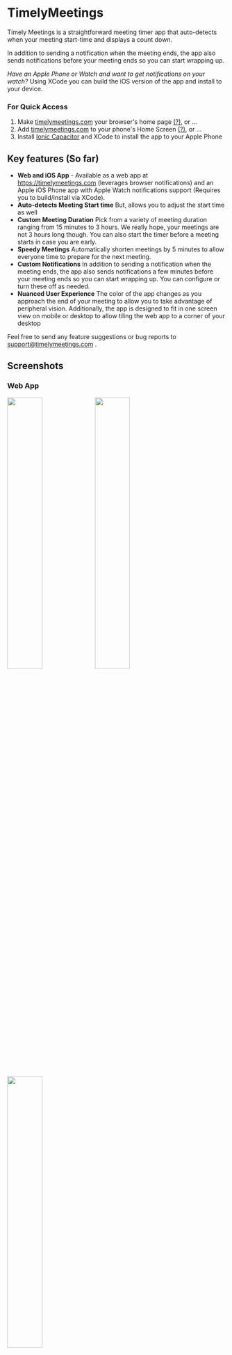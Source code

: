 # TimelyMeetings

Timely Meetings is a straightforward meeting timer app that auto-detects when your meeting start-time and displays a count down. 

In addition to sending a notification when the meeting ends, the app also sends notifications before your meeting ends so you can start wrapping up.

_Have an Apple Phone or Watch and want to get notifications on your watch?_ Using XCode you can build the iOS version of the app and install to your device. 


### For Quick Access 

1. Make [timelymeetings.com](https://timelymeetings.com) your browser's home page [(?)](https://lmgtfy.app/?q=change+browser%27s+default+home+page), or ...
2. Add [timelymeetings.com](https://timelymeetings.com) to your phone's Home Screen [(?)](https://lmgtfy.app/?q=ios+add+a+web+page+to+home+screen), or ...
3. Install [Ionic Capacitor](https://capacitorjs.com/) and XCode to install the app to your Apple Phone

## Key features (So far)

* **Web and iOS App** - Available as a web app at https://timelymeetings.com (leverages browser notifications) and an Apple iOS Phone app with Apple Watch notifications support (Requires you to build/install via XCode).
* **Auto-detects Meeting Start time** But, allows you to adjust the start time as well
* **Custom Meeting Duration** Pick from a variety of meeting duration ranging from 15 minutes to 3 hours. We really hope, your meetings are not 3 hours long though. You can also start the timer before a meeting starts in case you are early.
* **Speedy Meetings** Automatically shorten meetings by 5 minutes to allow everyone time to prepare for the next meeting.
* **Custom Notifications** In addition to sending a notification when the meeting ends, the app also sends notifications a few minutes before your meeting ends so you can start wrapping up. You can configure or turn these off as needed.
* **Nuanced User Experience** The color of the app changes as you approach the end of your meeting to allow you to take advantage of peripheral vision. Additionally, the app is designed to fit in one screen view on mobile or desktop to allow tiling the web app to a corner of your desktop

Feel free to send any feature suggestions or bug reports to support@timelymeetings.com . 


## Screenshots

### Web App

<img src="https://raw.githubusercontent.com/khilnani/timelymeetings.com/master/assets/Screenshots/web/Screen%20Shot%201.png" width="40%" /><img src="https://raw.githubusercontent.com/khilnani/timelymeetings.com/master/assets/Screenshots/web/Screen%20Shot%202.png" width="40%" />
<img src="https://raw.githubusercontent.com/khilnani/timelymeetings.com/master/assets/Screenshots/web/Screen%20Shot%203.png" width="40%" />

### Apple iOS App

<img src="https://raw.githubusercontent.com/khilnani/timelymeetings.com/master/assets/Screenshots/apple%20iphone/Simulator%20Screen%20Shot%20-%20iPhone%2011%20Pro%20Max%20-%201.png" width="40%" /><img src="https://raw.githubusercontent.com/khilnani/timelymeetings.com/master/assets/Screenshots/apple%20iphone/Simulator%20Screen%20Shot%20-%20iPhone%2011%20Pro%20Max%20-%202.png" width="40%" />
<img src="https://raw.githubusercontent.com/khilnani/timelymeetings.com/master/assets/Screenshots/apple%20iphone/Simulator%20Screen%20Shot%20-%20iPhone%2011%20Pro%20Max%20-%203.png" width="40%" /><img src="https://raw.githubusercontent.com/khilnani/timelymeetings.com/master/assets/Screenshots/apple%20watch/Simulator%20Screen%20Shot%20-%20Apple%20Watch%206%2044mm%20-%20iPhone%2011%20Pro%20Max%20-%20Combined.png" width="35%"/>


# Dev Notes

## Overview

The Web App is built using [React](https://reactjs.org). The Mobile Native app uses [Ionic Capacitor](https://capacitorjs.com).

## Links

#### GitHub Pages

- SPA on Github Pages
  - https://github.com/rafgraph/spa-github-pages
  - https://itnext.io/so-you-want-to-host-your-single-age-react-app-on-github-pages-a826ab01e48

#### React

- https://create-react-app.dev/docs/advanced-configuration/
- 
#### Capacitor 

- https://capacitorjs.com/docs/getting-started
- https://capacitorjs.com/docs/web
- https://capacitorjs.com/docs/apis
  - https://capacitorjs.com/docs/apis/app
  - https://capacitorjs.com/docs/apis/splash-screen
  - https://capacitorjs.com/docs/apis/local-notifications
  - https://capacitorjs.com/docs/apis/browser
- https://capacitorjs.com/docs/apis/app#statechangelistener

#### Icons

- https://react-ionicons.netlify.app/
- https://github.com/ionic-team/cordova-res
- iOS
  - https://developer.apple.com/design/human-interface-guidelines/ios/icons-and-images/image-size-and-resolution/
- iPhone
  - https://developer.apple.com/design/human-interface-guidelines/watchos/visual/app-icon/

#### Utilities

- https://appiconmaker.co/Home/Index/e21c03d0-8767-4304-91d1-710f10958353
- https://realfavicongenerator.net/
- https://appicon.co/
- https://soundbible.com/
- https://cssgradient.io/


## Troubleshooting

- cordova-res on Apple Silicon M1 `vips/vips8` error
  - `brew reinstall vips`
- Background tasks with capacitor
  - https://github.com/ionic-team/capacitor/issues/3032
  - Alt - https://github.com/robingenz/capacitor-background-task
- Black splash screen
  - https://github.com/ionic-team/capacitor/issues/3589
- Update XCode Command Line Tools
  - `sudo rm -rf /Library/Developer/CommandLineTools`
  - `sudo xcode-select --install`
